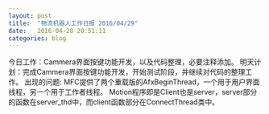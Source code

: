 ```yaml
---
layout:	post
title:	"物流机器人工作日报 2016/04/29"
date:	2016-04-28 20:51:11
categories: blog
---
```


今日工作：Cammera界面按键功能开发，以及代码整理，必要注释添加。
明天计划：完成Cammera界面按键功能开发，开始测试阶段，并继续对代码的整理工作。
出现的问题:
	MFC提供了两个重载版的AfxBeginThread，一个用于用户界面线程，另一个用于工作者线程。
	Motion程序即是Client也是server，server部分的函数在server_thd中，而client函数部分在ConnectThread类中。

